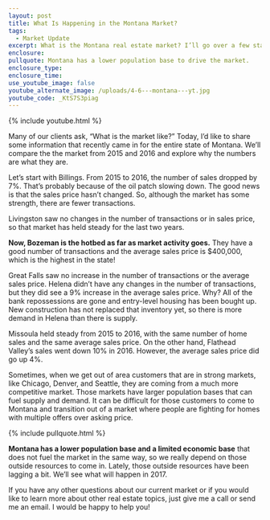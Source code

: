 ```yaml
---
layout: post
title: What Is Happening in the Montana Market?
tags:
  - Market Update
excerpt: What is the Montana real estate market? I’ll go over a few statewide trends from 2015 and 2016 and explore why those numbers are what they are.
enclosure:
pullquote: Montana has a lower population base to drive the market.
enclosure_type:
enclosure_time:
use_youtube_image: false
youtube_alternate_image: /uploads/4-6---montana---yt.jpg
youtube_code: _KtS7S3piag
---
```



{% include youtube.html %}

Many of our clients ask, “What is the market like?” Today, I’d like to share some information that recently came in for the entire state of Montana. We’ll compare the the market from 2015 and 2016 and explore why the numbers are what they are.

Let’s start with Billings. From 2015 to 2016, the number of sales dropped by 7%. That’s probably because of the oil patch slowing down. The good news is that the sales price hasn’t changed. So, although the market has some strength, there are fewer transactions.

Livingston saw no changes in the number of transactions or in sales price, so that market has held steady for the last two years.

**Now, Bozeman is the hotbed as far as market activity goes.** They have a good number of transactions and the average sales price is $400,000, which is the highest in the state!

Great Falls saw no increase in the number of transactions or the average sales price. Helena didn’t have any changes in the number of transactions, but they did see a 9% increase in the average sales price. Why? All of the bank repossessions are gone and entry-level housing has been bought up. New construction has not replaced that inventory yet, so there is more demand in Helena than there is supply.

Missoula held steady from 2015 to 2016, with the same number of home sales and the same average sales price. On the other hand, Flathead Valley’s sales went down 10% in 2016. However, the average sales price did go up 4%.

Sometimes, when we get out of area customers that are in strong markets, like Chicago, Denver, and Seattle, they are coming from a much more competitive market. Those markets have larger population bases that can fuel supply and demand. It can be difficult for those customers to come to Montana and transition out of a market where people are fighting for homes with multiple offers over asking price.

{% include pullquote.html %}

**Montana has a lower population base and a limited economic base** that does not fuel the market in the same way, so we really depend on those outside resources to come in. Lately, those outside resources have been lagging a bit. We’ll see what will happen in 2017.

If you have any other questions about our current market or if you would like to learn more about other real estate topics, just give me a call or send me an email. I would be happy to help you!